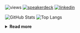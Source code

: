 ![views](https://komarev.com/ghpvc/?username=chck&color=blueviolet)
[![speakerdeck](https://img.shields.io/badge/Speaker_Deck-chck-8a2be2?style=flat-square&logo=speaker-deck)](https://speakerdeck.com/chck)
[![linkedin](https://img.shields.io/badge/LinkedIn-chck-8a2be2?style=flat-square&logo=linkedin)](https://www.linkedin.com/in/chck/)

<p align="left"> 
  <img alt="GitHub Stats" align="center" height="150" src="https://github-readme-stats-nine-umber-51.vercel.app/api?username=chck&count_private=true&show_icons=true&hide_title=true&theme=buefy" />
  <img alt="Top Langs" align="center" height="150" src="https://github-readme-stats-nine-umber-51.vercel.app/api/top-langs/?username=chck&layout=compact&count_private=true&show_icons=true&hide_title=true&theme=buefy" />
</p>

<details>
  <summary><b>Read more</b></summary>
  <br>

  <!--START_SECTION:waka-->
**🐱 My GitHub Data** 

> 📦 78.4 kB Used in GitHub's Storage 
 > 
> 🏆 279 Contributions in the Year 2024
 > 
> 💼 Opted to Hire
 > 
> 📜 133 Public Repositories 
 > 
> 🔑 21 Private Repositories 
 > 
**I'm a Night 🦉** 

```text
🌞 Morning                837 commits         ███░░░░░░░░░░░░░░░░░░░░░░   13.43 % 
🌆 Daytime                1974 commits        ████████░░░░░░░░░░░░░░░░░   31.68 % 
🌃 Evening                1796 commits        ███████░░░░░░░░░░░░░░░░░░   28.82 % 
🌙 Night                  1624 commits        ███████░░░░░░░░░░░░░░░░░░   26.06 % 
```
📅 **I'm Most Productive on Thursday** 

```text
Monday                   1272 commits        █████░░░░░░░░░░░░░░░░░░░░   20.41 % 
Tuesday                  971 commits         ████░░░░░░░░░░░░░░░░░░░░░   15.58 % 
Wednesday                1050 commits        ████░░░░░░░░░░░░░░░░░░░░░   16.85 % 
Thursday                 1394 commits        ██████░░░░░░░░░░░░░░░░░░░   22.37 % 
Friday                   627 commits         ███░░░░░░░░░░░░░░░░░░░░░░   10.06 % 
Saturday                 364 commits         █░░░░░░░░░░░░░░░░░░░░░░░░   05.84 % 
Sunday                   553 commits         ██░░░░░░░░░░░░░░░░░░░░░░░   08.87 % 
```


📊 **This Week I Spent My Time On** 

```text
💬 Programming Languages: 
Other                    37 hrs 57 mins      █████████████████████░░░░   84.52 % 
TOML                     1 hr 56 mins        █░░░░░░░░░░░░░░░░░░░░░░░░   04.34 % 
Bash                     1 hr 21 mins        █░░░░░░░░░░░░░░░░░░░░░░░░   03.02 % 
Terraform                48 mins             ░░░░░░░░░░░░░░░░░░░░░░░░░   01.79 % 
Markdown                 41 mins             ░░░░░░░░░░░░░░░░░░░░░░░░░   01.55 % 

🔥 Editors: 
Chrome                   37 hrs 57 mins      █████████████████████░░░░   84.52 % 
Neovim                   4 hrs 35 mins       ███░░░░░░░░░░░░░░░░░░░░░░   10.23 % 
VS Code                  51 mins             ░░░░░░░░░░░░░░░░░░░░░░░░░   01.90 % 
PyCharm                  48 mins             ░░░░░░░░░░░░░░░░░░░░░░░░░   01.81 % 
Obsidian                 41 mins             ░░░░░░░░░░░░░░░░░░░░░░░░░   01.54 % 
```

**I Mostly Code in Python** 

```text
Python                   43 repos            █████████░░░░░░░░░░░░░░░░   34.13 % 
Jupyter Notebook         18 repos            ████░░░░░░░░░░░░░░░░░░░░░   14.29 % 
Rust                     7 repos             █░░░░░░░░░░░░░░░░░░░░░░░░   05.56 % 
TypeScript               4 repos             █░░░░░░░░░░░░░░░░░░░░░░░░   03.17 % 
Astro                    1 repo              ░░░░░░░░░░░░░░░░░░░░░░░░░   00.79 % 
```



**Timeline**

![Lines of Code chart](https://raw.githubusercontent.com/chck/chck/main/assets/bar_graph.png)


 Last Updated on 2024-04-27 01:22 UTC
<!--END_SECTION:waka-->
</details>

